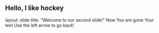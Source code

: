 Hello, I like hockey
---
layout: slide
title: "Welcome to our second slide!"
Now You are gone
Your text
Use the left arrow to go back!
